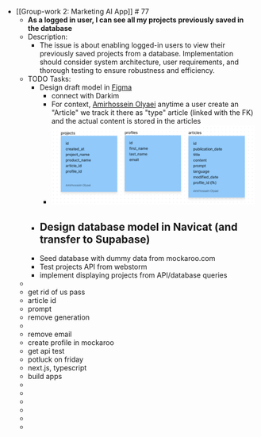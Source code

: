 - [[Group-work 2: Marketing AI App]] # 77
	- **As a logged in user, I can see all my projects previously saved in the database**
	- Description:
		- The issue is about enabling logged-in users to view their previously saved projects from a database. Implementation should consider system architecture, user requirements, and thorough testing to ensure robustness and efficiency.
	- TODO Tasks:
		- Design draft model in [Figma](https://www.figma.com/file/mDq6Oc71KJAspqes7aPDYW/Supabase?node-id=0-1&t=3MA8yyUPHeDRvuKn-0)
			- connect with Darkim
			- For context,  [Amirhossein Olyaei](https://www.figma.com/files/user/857409693651239481) anytime a user create an "Article" we track it there as "type" article (linked with the FK) and the actual  content is stored in the articles
			- ![Screenshot 2023-03-29 at 2.18.53 PM.png](../assets/Screenshot_2023-03-29_at_2.18.53_PM_1680113954158_0.png)
		- Design database model in Navicat (and transfer to Supabase)
			-
		- Seed database with dummy data from mockaroo.com
		- Test projects API from webstorm
		- implement displaying projects from API/database queries
	-
	- get rid of us pass
	- article id
	- prompt
	- remove generation
	-
	- remove email
	- create profile in mockaroo
	- get api test
	- potluck on friday
	- next.js, typescript
	- build apps
	-
	-
	-
	-
	-
	-